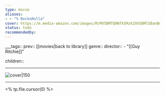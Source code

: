 ```yaml
---
type: movie
aliases:
- - "% RocknRolla"
cover: https://m.media-amazon.com/images/M/MV5BMTQ0NTk5Mzk2OV5BMl5BanBnXkFtZTcwMDE3NTE4MQ@@._V1_SX300.jpg
status: todo
recommendedby:
---
```

___tags:: prev:: [[movies|back to library]]
genre::
director:: - "[[Guy Ritchie]]"
  
children::
___
![cover|150](https://m.media-amazon.com/images/M/MV5BMTQ0NTk5Mzk2OV5BMl5BanBnXkFtZTcwMDE3NTE4MQ@@._V1_SX300.jpg)
___
<% tp.file.cursor(0) %>
